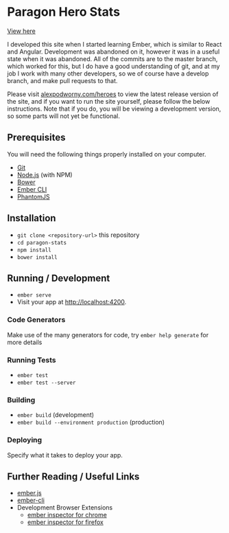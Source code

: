 # Paragon Hero Stats

[View here](https://alexpodworny.com/heroes)

I developed this site when I started learning Ember, which is similar to React and Angular. Development was abandoned on it, however it was in a useful state when it was abandoned. All of the commits are to the master branch, which worked for this, but I do have a good understanding of git, and at my job I work with many other developers, so we of course have a develop branch, and make pull requests to that.

Please visit [alexpodworny.com/heroes](https://alexpodworny.com/heroes) to view the latest release version of the site, and if you want to run the site yourself, please follow the below instructions. Note that if you do, you will be viewing a development version, so some parts will not yet be functional.

## Prerequisites

You will need the following things properly installed on your computer.

* [Git](https://git-scm.com/)
* [Node.js](https://nodejs.org/) (with NPM)
* [Bower](https://bower.io/)
* [Ember CLI](https://ember-cli.com/)
* [PhantomJS](http://phantomjs.org/)

## Installation

* `git clone <repository-url>` this repository
* `cd paragon-stats`
* `npm install`
* `bower install`

## Running / Development

* `ember serve`
* Visit your app at [http://localhost:4200](http://localhost:4200).

### Code Generators

Make use of the many generators for code, try `ember help generate` for more details

### Running Tests

* `ember test`
* `ember test --server`

### Building

* `ember build` (development)
* `ember build --environment production` (production)

### Deploying

Specify what it takes to deploy your app.

## Further Reading / Useful Links

* [ember.js](http://emberjs.com/)
* [ember-cli](https://ember-cli.com/)
* Development Browser Extensions
  * [ember inspector for chrome](https://chrome.google.com/webstore/detail/ember-inspector/bmdblncegkenkacieihfhpjfppoconhi)
  * [ember inspector for firefox](https://addons.mozilla.org/en-US/firefox/addon/ember-inspector/)
